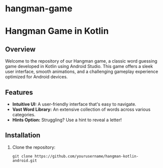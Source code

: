 # hangman-game

# Hangman Game in Kotlin

## Overview

Welcome to the repository of our Hangman game, a classic word guessing game developed in Kotlin using Android Studio. This game offers a sleek user interface, smooth animations, and a challenging gameplay experience optimized for Android devices.

## Features

- **Intuitive UI:** A user-friendly interface that's easy to navigate.
- **Vast Word Library:** An extensive collection of words across various categories.
- **Hints Option:** Struggling? Use a hint to reveal a letter!

## Installation

1. Clone the repository:
   ```shell
   git clone https://github.com/yourusername/hangman-kotlin-android.git
